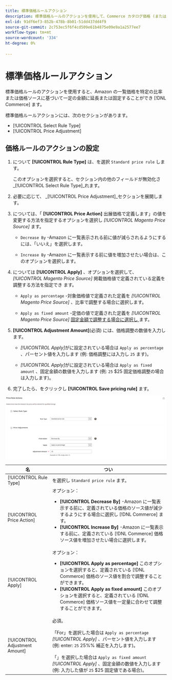 ```yaml
---
title: 標準価格ルールアクション
description: 標準価格ルールのアクションを使用して、Commerce カタログ価格 (または価格ソース) を基準とした、Amazon のリスト価格を増加または減少させます。
exl-id: 91df6ef3-852b-478b-8b01-51dd437dd4f9
source-git-commit: 2c753ec5f6f4cd509e61b4875e09e9a1a2577ee7
workflow-type: tm+mt
source-wordcount: '334'
ht-degree: 0%

---
```


# 標準価格ルールアクション

標準価格ルールのアクションを使用すると、Amazon の一覧価格を特定の比率または価格ソースに基づいて一定の金額に延長または固定することができ [!DNL Commerce] ます。

標準価格ルールアクションには、次のセクションがあります。

- [!UICONTROL Select Rule Type]
- [!UICONTROL Price Adjustment]

## 価格ルールのアクションの設定

1. について **[!UICONTROL Rule Type]** は、を選択 `Standard price rule` します。

   このオプションを選択すると、セクション内の他のフィールドが無効化さ _[!UICONTROL Select Rule Type]_れます。

1. 必要に応じて、 _[!UICONTROL Price Adjustment]_セクションを展開します。

1. については、「 **[!UICONTROL Price Action]** 出展価格で定義します」の値を変更する方法を指定するオプションを選択し *[!UICONTROL Magento Price Source]* [ ](./listing-price.md) ます。

   - `Decrease By` -Amazon に一覧表示される前に値が減らされるようにするには、「いいえ」を選択します。

   - `Increase By` -Amazon に一覧表示する前に値を増加させたい場合は、このオプションを選択します。

1. については **[!UICONTROL Apply]** 、オプションを選択して、 *[!UICONTROL Magento Price Source]* 掲載価格値で定義されている定義を調整する方法を指定でき [ ](./listing-price.md) ます。

   - `Apply as percentage` -対象価格値で定義された定義を *[!UICONTROL Magento Price Source]* [ ](./listing-price.md) 、比率で調整する場合に選択します。

   - `Apply as fixed amount` -定価の値で定義された定義を *[!UICONTROL Magento Price Source]* [ 固定金額で調整する場合に選択し ](./listing-price.md) ます。

1. **[!UICONTROL Adjustment Amount]**(必須) には、価格調整の数値を入力します。

   - *[!UICONTROL Apply]*&#x200B;がに設定されている場合は `Apply as percentage` 、パーセント値を入力します (例: 価格調整には入力し `25` ます)。

   - *[!UICONTROL Apply]*&#x200B;がに設定されている場合は `Apply as fixed amount` 、固定金額の数値を入力します (例: `25` $25 固定価格調整の場合は入力します)。

1. 完了したら、をクリックし **[!UICONTROL Save pricing rule]** ます。

![標準価格ルール](assets/ob-price-rule-action-standard-example.png)

| 名 | つい |
|---|---|
| [!UICONTROL Rule Type] | を選択し `Standard price rule` ます。 |
| [!UICONTROL Price Action] | オプション：<ul><li>**[!UICONTROL Decrease By]** -Amazon に一覧表示する前に、定義されている価格のソース値が減少するようにする場合に選択し [!DNL Commerce] ます。</li><li>**[!UICONTROL Increase By]** -Amazon に一覧表示する前に、定義されている [!DNL Commerce] 価格ソース値を増加させたい場合に選択します。</li></ul> |
| [!UICONTROL Apply] | オプション：<ul><li>**[!UICONTROL Apply as percentage]** このオプションを選択すると、定義されている [!DNL Commerce] 価格のソース値を割合で調整することができます。</li><li>**[!UICONTROL Apply as fixed amount]** このオプションを選択すると、定義されている [!DNL Commerce] 価格ソース値を一定量に合わせて調整することができます。</li></ul> |
| [!UICONTROL Adjustment Amount] | 必須。<br><br>「For」を選択した場合は `Apply as percentage` *[!UICONTROL Apply]* 、パーセント値を入力します (例: enter: `25` 25%% 補正を入力します)。<br><br>「」を選択した場合は `Apply as fixed amount` *[!UICONTROL Apply]* 、固定金額の数値を入力します (例: 入力した値が `25` $25 固定値である場合)。 |
